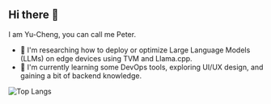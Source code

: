 ## Hi there 👋

I am Yu-Cheng, you can call me Peter.
- 🔭 I'm researching how to deploy or optimize Large Language Models (LLMs) on edge devices using TVM and Llama.cpp.
- 🌱 I'm currently learning some DevOps tools, exploring UI/UX design, and gaining a bit of backend knowledge.

![Top Langs](https://github-readme-stats.vercel.app/api/top-langs/?username=yui0303&layout=compact)

<!--
**yui0303/yui0303** is a ✨ _special_ ✨ repository because its `README.md` (this file) appears on your GitHub profile.

Here are some ideas to get you started:

- 🔭 I’m currently working on ...
- 🌱 I’m currently learning ...
- 👯 I’m looking to collaborate on ...
- 🤔 I’m looking for help with ...
- 💬 Ask me about ...
- 📫 How to reach me: ...
- 😄 Pronouns: ...
- ⚡ Fun fact: ...
-->

